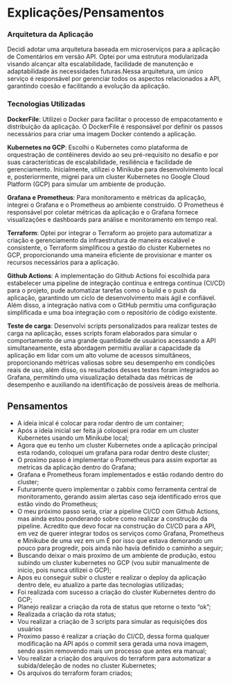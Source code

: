 # Explicações/Pensamentos

### Arquitetura da Aplicação
Decidi adotar uma arquitetura baseada em microserviços para a aplicação de Comentários em versão API. Optei por uma estrutura modularizada visando alcançar alta escalabilidade, facilidade de manutenção e adaptabilidade às necessidades futuras.Nessa arquitetura, um único serviço é responsável por gerenciar todos os aspectos relacionados a API, garantindo coesão e facilitando a evolução da aplicação.

### Tecnologias Utilizadas
**DockerFile**: Utilizei o Docker para facilitar o processo de empacotamento e distribuição da aplicação. O DockerFile é responsável por definir os passos necessários para criar uma imagem Docker contendo a aplicação.

**Kubernetes no GCP**: Escolhi o Kubernetes como plataforma de orquestração de contêineres devido ao seu pré-requisito no desafio e por suas características de escalabilidade, resiliência e facilidade de gerenciamento. Inicialmente, utilizei o Minikube para desenvolvimento local e, posteriormente, migrei para um cluster Kubernetes no Google Cloud Platform (GCP) para simular um ambiente de produção.

**Grafana e Prometheus**: Para monitoramento e métricas da aplicação, integrei o Grafana e o Prometheus ao ambiente construido. O Prometheus é responsável por coletar métricas da aplicação e o Grafana fornece visualizações e dashboards para análise e monitoramento em tempo real.

**Terraform**: Optei por integrar o Terraform ao projeto para automatizar a criação e gerenciamento da infraestrutura de maneira escalável e consistente, o Terraform simplificou a gestão do cluster Kubernetes no GCP, proporcionando uma maneira eficiente de provisionar e manter os recursos necessários para a aplicação.

**Github Actions**: A implementação do Github Actions foi escolhida para estabelecer uma pipeline de integração contínua e entrega contínua (CI/CD) para o projeto, pude automatizar tarefas como o build e o push da aplicação, garantindo um ciclo de desenvolvimento mais ágil e confiável. Além disso, a integração nativa com o GitHub permitiu uma configuração simplificada e uma boa integração com o repositório de código existente.

**Teste de carga**: Desenvolvi scripts personalizados para realizar testes de carga na aplicação, esses scripts foram elaborados para simular o comportamento de uma grande quantidade de usuários acessando a API simultaneamente, esta abordagem permitiu avaliar a capacidade da aplicação em lidar com um alto volume de acessos simultâneos, proporcionando métricas valiosas sobre seu desempenho em condições reais de uso, além disso, os resultados desses testes foram integrados ao Grafana, permitindo uma visualização detalhada das métricas de desempenho e auxiliando na identificação de possíveis áreas de melhoria.

## Pensamentos
- A ideia inical é colocar para rodar dentro de um container;
- Após a ideia inicial ser feita já coloquei pra rodar em um cluster Kubernetes usando um Minikube local;
- Agora que eu tenho um cluster Kubernetes onde a aplicação principal esta rodando, coloquei um grafana para rodar dentro deste cluster;
- O proximo passo é implementar o Prometheus para assim exportar as metricas da aplicação dentro do Grafana;
- Grafana e Prometheus foram implementados e estão rodando dentro do cluster;
- Futuramente quero implementar o zabbix como ferramenta central de monitoramento, gerando assim alertas caso seja identificado erros que estão vindo do Prometheus;
- O meu próximo passo seria, criar a pipeline CI/CD com Github Actions, mas ainda estou ponderando sobre como realizar a construção da pipeline. Acredito que devo focar na construção do CI/CD para a API, em vez de querer integrar todos os serviços como Grafana, Prometheus e Minikube de uma vez em um É por isso que estava demorando um pouco para progredir, pois ainda não havia definido o caminho a seguir;
- Buscando deixar o mais proximo de um ambiente de produção, estou subindo um cluster kubernetes no GCP (vou subir manualmente de inicio, pois nunca utilizei o GCP);
- Apos eu conseguir subir o cluster e realizar o deploy da aplicação dentro dele, eu atualizo a parte das tecnologias utilizadas;
- Foi realizada com sucesso a criação do cluster Kubernetes dentro do GCP;
- Planejo realizar a criação da rota de status que retorne o texto “ok”;
- Realizada a criação da rota status;
- Vou realizar a criação de 3 scripts para simular as requisições dos usuários
- Proximo passo é realizar a criação do CI/CD, dessa forma qualquer modificação na API após o commit sera gerada uma nova imagem, sendo assim removendo mais um processo que antes era manual;
- Vou realizar a criação dos arquivos do terraform para automatizar a subida/deleção de nodes no cluster Kubernetes;
- Os arquivos do terraform foram criados;